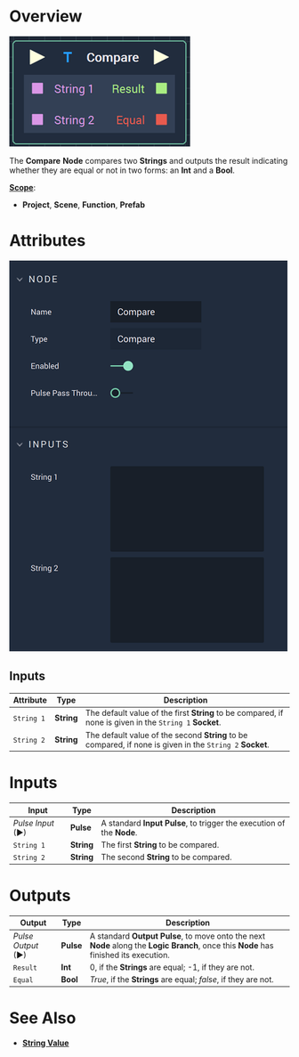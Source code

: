 # Overview

![The Compare Node.](../../.gitbook/assets/comparenode.png)

The **Compare** **Node** compares two **Strings** and outputs the result indicating whether they are equal or not in two forms: an **Int** and a **Bool**.

[**Scope**](../overview.md#scopes):
*  **Project**, **Scene**, **Function**, **Prefab**

# Attributes

![The Compare Node Attributes.](../../.gitbook/assets/compareattributes.png)

## Inputs

|Attribute|Type|Description|
|---|---|---|
| `String 1` | **String** | The default value of the first **String** to be compared, if none is given in the `String 1` **Socket**. |
| `String 2` | **String** | The default value of the second **String** to be compared, if none is given in the `String 2` **Socket**.|



# Inputs

|Input|Type|Description|
|---|---|---|
|*Pulse Input* (►)|**Pulse**|A standard **Input Pulse**, to trigger the execution of the **Node**.|
| `String 1` | **String** | The first **String** to be compared. |
| `String 2` | **String** | The second **String** to be compared. |

# Outputs

|Output|Type|Description|
|---|---|---|
|*Pulse Output* (►)|**Pulse**|A standard **Output Pulse**, to move onto the next **Node** along the **Logic Branch**, once this **Node** has finished its execution.|
| `Result` | **Int** | 0, if the **Strings** are equal; -1, if they are not.  |
| `Equal` | **Bool** | *True*, if the **Strings** are equal; *false*, if they are not.|


# See Also

* [**String Value**](stringvalue.md)